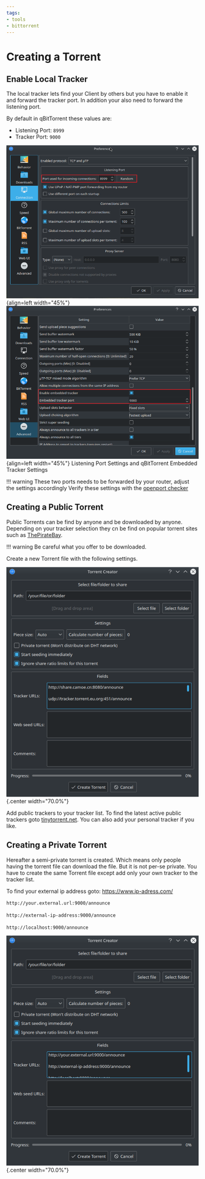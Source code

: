 ```yaml
---
tags:
- tools
- bittorrent
---
```

#  Creating a Torrent

## Enable Local Tracker

The local tracker lets find your Client by others but you have to enable it and forward the tracker port. In addition your also need to forward the listening port.

By default in qBitTorrent these values are:

- Listening Port: `8999`
- Tracker Port: `9000`

![](img/qbittorrent_connection.png){align=left width="45%"}
![](img/qbittorrent_advanced.png){align=left width="45%"}
Listening Port Settings and qBitTorrent Embedded Tracker Settings

!!! warning
    These two ports needs to be forwarded by your router, adjust the settings accordingly Verify these settings with the [openport checker](https://www.yougetsignal.com/tools/open-ports/)

## Creating a Public Torrent

Public Torrents can be find by anyone and be downloaded by anyone. Depending on your tracker selection they cn be find on popular torrent sites such as [ThePirateBay](https://thepirate-bay.org).

!!! warning
    Be careful what you offer to be downloaded.

Create a new Torrent file with the following settings.

![](img/qbittorrent_public_torrent.png){.center width="70.0%"}

Add public trackers to your tracker list. To find the latest active public trackers goto [tinytorrent.net](https://tinytorrent.net/best-torrent-tracker-list-updated/). You can also add your personal tracker if you like.

## Creating a Private Torrent

Hereafter a semi-private torrent is created. Which means only people having the torrent file can download the file. But it is not per-se private. You have to create the same Torrent file except add only your own tracker to the tracker list.

To find your external ip address goto: <https://www.ip-adress.com/>

```
http://your.external.url:9000/announce

http://external-ip-address:9000/announce

http://localhost:9000/announce
```

![](img/qbittorrent_private_torrent.png){.center width="70.0%"}